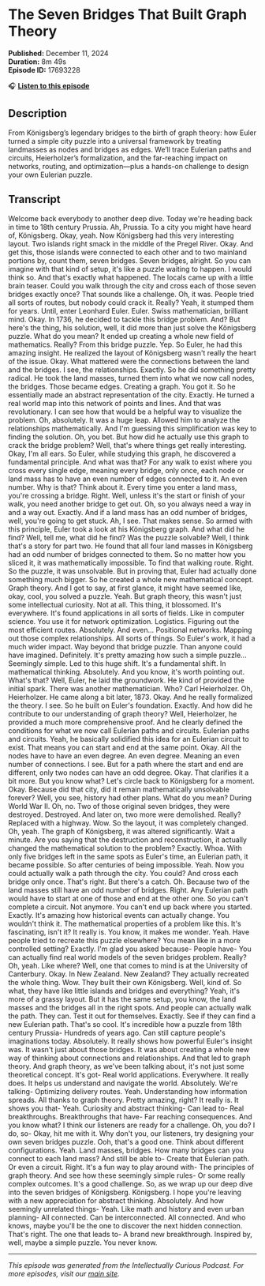 # The Seven Bridges That Built Graph Theory

**Published:** December 11, 2024  
**Duration:** 8m 49s  
**Episode ID:** 17693228

🎧 **[Listen to this episode](https://intellectuallycurious.buzzsprout.com/2529712/episodes/17693228-the-seven-bridges-that-built-graph-theory)**

## Description

From Königsberg’s legendary bridges to the birth of graph theory: how Euler turned a simple city puzzle into a universal framework by treating landmasses as nodes and bridges as edges. We’ll trace Eulerian paths and circuits, Heierholzer’s formalization, and the far-reaching impact on networks, routing, and optimization—plus a hands-on challenge to design your own Eulerian puzzle.

## Transcript

Welcome back everybody to another deep dive. Today we're heading back in time to 18th century Prussia. Ah, Prussia. To a city you might have heard of, Königsberg. Okay, yeah. Now Königsberg had this very interesting layout. Two islands right smack in the middle of the Pregel River. Okay. And get this, those islands were connected to each other and to two mainland portions by, count them, seven bridges. Seven bridges, alright. So you can imagine with that kind of setup, it's like a puzzle waiting to happen. I would think so. And that's exactly what happened. The locals came up with a little brain teaser. Could you walk through the city and cross each of those seven bridges exactly once? That sounds like a challenge. Oh, it was. People tried all sorts of routes, but nobody could crack it. Really? Yeah, it stumped them for years. Until, enter Leonhard Euler. Euler. Swiss mathematician, brilliant mind. Okay. In 1736, he decided to tackle this bridge problem. And? But here's the thing, his solution, well, it did more than just solve the Königsberg puzzle. What do you mean? It ended up creating a whole new field of mathematics. Really? From this bridge puzzle. Yep. So Euler, he had this amazing insight. He realized the layout of Königsberg wasn't really the heart of the issue. Okay. What mattered were the connections between the land and the bridges. I see, the relationships. Exactly. So he did something pretty radical. He took the land masses, turned them into what we now call nodes, the bridges. Those became edges. Creating a graph. You got it. So he essentially made an abstract representation of the city. Exactly. He turned a real world map into this network of points and lines. And that was revolutionary. I can see how that would be a helpful way to visualize the problem. Oh, absolutely. It was a huge leap. Allowed him to analyze the relationships mathematically. And I'm guessing this simplification was key to finding the solution. Oh, you bet. But how did he actually use this graph to crack the bridge problem? Well, that's where things get really interesting. Okay, I'm all ears. So Euler, while studying this graph, he discovered a fundamental principle. And what was that? For any walk to exist where you cross every single edge, meaning every bridge, only once, each node or land mass has to have an even number of edges connected to it. An even number. Why is that? Think about it. Every time you enter a land mass, you're crossing a bridge. Right. Well, unless it's the start or finish of your walk, you need another bridge to get out. Oh, so you always need a way in and a way out. Exactly. And if a land mass has an odd number of bridges, well, you're going to get stuck. Ah, I see. That makes sense. So armed with this principle, Euler took a look at his Königsberg graph. And what did he find? Well, tell me, what did he find? Was the puzzle solvable? Well, I think that's a story for part two. He found that all four land masses in Königsberg had an odd number of bridges connected to them. So no matter how you sliced it, it was mathematically impossible. To find that walking route. Right. So the puzzle, it was unsolvable. But in proving that, Euler had actually done something much bigger. So he created a whole new mathematical concept. Graph theory. And I got to say, at first glance, it might have seemed like, okay, cool, you solved a puzzle. Yeah. But graph theory, this wasn't just some intellectual curiosity. Not at all. This thing, it blossomed. It's everywhere. It's found applications in all sorts of fields. Like in computer science. You use it for network optimization. Logistics. Figuring out the most efficient routes. Absolutely. And even... Positional networks. Mapping out those complex relationships. All sorts of things. So Euler's work, it had a much wider impact. Way beyond that bridge puzzle. Than anyone could have imagined. Definitely. It's pretty amazing how such a simple puzzle... Seemingly simple. Led to this huge shift. It's a fundamental shift. In mathematical thinking. Absolutely. And you know, it's worth pointing out. What's that? Well, Euler, he laid the groundwork. He kind of provided the initial spark. There was another mathematician. Who? Carl Heierholzer. Oh, Heierholzer. He came along a bit later, 1873. Okay. And he really formalized the theory. I see. So he built on Euler's foundation. Exactly. And how did he contribute to our understanding of graph theory? Well, Heierholzer, he provided a much more comprehensive proof. And he clearly defined the conditions for what we now call Eulerian paths and circuits. Eulerian paths and circuits. Yeah, he basically solidified this idea for an Eulerian circuit to exist. That means you can start and end at the same point. Okay. All the nodes have to have an even degree. An even degree. Meaning an even number of connections. I see. But for a path where the start and end are different, only two nodes can have an odd degree. Okay. That clarifies it a bit more. But you know what? Let's circle back to Königsberg for a moment. Okay. Because did that city, did it remain mathematically unsolvable forever? Well, you see, history had other plans. What do you mean? During World War II. Oh, no. Two of those original seven bridges, they were destroyed. Destroyed. And later on, two more were demolished. Really? Replaced with a highway. Wow. So the layout, it was completely changed. Oh, yeah. The graph of Königsberg, it was altered significantly. Wait a minute. Are you saying that the destruction and reconstruction, it actually changed the mathematical solution to the problem? Exactly. Whoa. With only five bridges left in the same spots as Euler's time, an Eulerian path, it became possible. So after centuries of being impossible. Yeah. Now you could actually walk a path through the city. You could? And cross each bridge only once. That's right. But there's a catch. Oh. Because two of the land masses still have an odd number of bridges. Right. Any Eulerian path would have to start at one of those and end at the other one. So you can't complete a circuit. Not anymore. You can't end up back where you started. Exactly. It's amazing how historical events can actually change. You wouldn't think it. The mathematical properties of a problem like this. It's fascinating, isn't it? It really is. You know, it makes me wonder. Yeah. Have people tried to recreate this puzzle elsewhere? You mean like in a more controlled setting? Exactly. I'm glad you asked because- People have- You can actually find real world models of the seven bridges problem. Really? Oh, yeah. Like where? Well, one that comes to mind is at the University of Canterbury. Okay. In New Zealand. New Zealand? They actually recreated the whole thing. Wow. They built their own Königsberg. Well, kind of. So what, they have like little islands and bridges and everything? Yeah, it's more of a grassy layout. But it has the same setup, you know, the land masses and the bridges all in the right spots. And people can actually walk the path. They can. Test it out for themselves. Exactly. See if they can find a new Eulerian path. That's so cool. It's incredible how a puzzle from 18th century Prussia- Hundreds of years ago. Can still capture people's imaginations today. Absolutely. It really shows how powerful Euler's insight was. It wasn't just about those bridges. It was about creating a whole new way of thinking about connections and relationships. And that led to graph theory. And graph theory, as we've been talking about, it's not just some theoretical concept. It's got- Real world applications. Everywhere. It really does. It helps us understand and navigate the world. Absolutely. We're talking- Optimizing delivery routes. Yeah. Understanding how information spreads. All thanks to graph theory. Pretty amazing, right? It really is. It shows you that- Yeah. Curiosity and abstract thinking- Can lead to- Real breakthroughs. Breakthroughs that have- Far reaching consequences. And you know what? I think our listeners are ready for a challenge. Oh, you do? I do, so- Okay, hit me with it. Why don't you, our listeners, try designing your own seven bridges puzzle. Ooh, that's a good one. Think about different configurations. Yeah. Land masses, bridges. How many bridges can you connect to each land mass? And still be able to- Create that Eulerian path. Or even a circuit. Right. It's a fun way to play around with- The principles of graph theory. And see how these seemingly simple rules- Or some really complex outcomes. It's a good challenge. So, as we wrap up our deep dive into the seven bridges of Königsberg. Königsberg. I hope you're leaving with a new appreciation for abstract thinking. Absolutely. And how seemingly unrelated things- Yeah. Like math and history and even urban planning- All connected. Can be interconnected. All connected. And who knows, maybe you'll be the one to discover the next hidden connection. That's right. The one that leads to- A brand new breakthrough. Inspired by, well, maybe a simple puzzle. You never know.

---
*This episode was generated from the Intellectually Curious Podcast. For more episodes, visit our [main site](https://intellectuallycurious.buzzsprout.com).*
